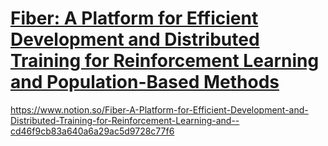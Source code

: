 # [Fiber: A Platform for Efficient Development and Distributed Training for Reinforcement Learning and Population-Based Methods](https://github.com/egolearner/paper-note/issues/15)

https://www.notion.so/Fiber-A-Platform-for-Efficient-Development-and-Distributed-Training-for-Reinforcement-Learning-and--cd46f9cb83a640a6a29ac5d9728c77f6